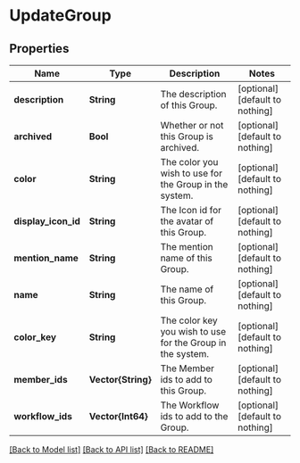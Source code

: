 # UpdateGroup


## Properties
Name | Type | Description | Notes
------------ | ------------- | ------------- | -------------
**description** | **String** | The description of this Group. | [optional] [default to nothing]
**archived** | **Bool** | Whether or not this Group is archived. | [optional] [default to nothing]
**color** | **String** | The color you wish to use for the Group in the system. | [optional] [default to nothing]
**display_icon_id** | **String** | The Icon id for the avatar of this Group. | [optional] [default to nothing]
**mention_name** | **String** | The mention name of this Group. | [optional] [default to nothing]
**name** | **String** | The name of this Group. | [optional] [default to nothing]
**color_key** | **String** | The color key you wish to use for the Group in the system. | [optional] [default to nothing]
**member_ids** | **Vector{String}** | The Member ids to add to this Group. | [optional] [default to nothing]
**workflow_ids** | **Vector{Int64}** | The Workflow ids to add to the Group. | [optional] [default to nothing]


[[Back to Model list]](../README.md#models) [[Back to API list]](../README.md#api-endpoints) [[Back to README]](../README.md)



